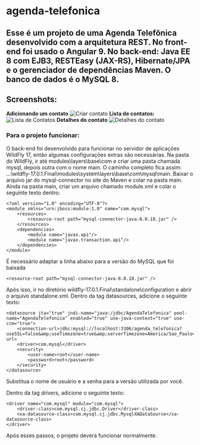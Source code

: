 # agenda-telefonica
## Esse é um projeto de uma Agenda Telefônica desenvolvido com a arquitetura REST. No front-end foi usado o Angular 9. No back-end: Java EE 8 com EJB3, RESTEasy (JAX-RS), Hibernate/JPA e o gerenciador de dependências Maven. O banco de dados é o MySQL 8.

## Screenshots:
**Adicionando um contato**
![Criar contato](https://user-images.githubusercontent.com/37079133/72674825-67bb0980-3a5a-11ea-90fd-03ef26a01750.PNG)
**Lista de contatos:**
![Lista de Contatos](https://user-images.githubusercontent.com/37079133/72674766-76ed8780-3a59-11ea-8b10-ef95202903e1.PNG)
**Detalhes do contato**
![Detalhes do contato](https://user-images.githubusercontent.com/37079133/72674765-76ed8780-3a59-11ea-95e2-5c45690cbfc5.PNG)

### Para o projeto funcionar:
O back-end foi desenvolvido para funcionar no servidor de aplicações WildFly 17, então algumas configurações extras são necessárias.
Na pasta do WildFly, ir até modules\layers\base\com e criar uma pasta chamada mysql, depois outra com o nome main.
O caminho completo fica assim: ...\wildfly-17.0.1.Final\modules\system\layers\base\com\mysql\main.
Baixar o arquivo jar do mysql-connector no site do Maven e colar na pasta main.
Ainda na pasta main, criar um arquivo chamado module.xml e colar o seguinte texto dentro:

```
<?xml version="1.0" encoding="UTF-8"?>
<module xmlns="urn:jboss:module:1.0" name="com.mysql">
	<resources>
		<resource-root path="mysql-connector-java-8.0.18.jar" />
	</resources>
	<dependencies>
		<module name="javax.api"/>
		<module name="javax.transaction.api"/>
	</dependencies>
</module>
```

É necessário adaptar a linha abaixo para a versão do MySQL que foi baixada
```
<resource-root path="mysql-connector-java-8.0.18.jar" />
```

Após isso, ir no diretório wildfly-17.0.1.Final\standalone\configuration e abrir o arquivo standalone.xml.
Dentro da tag datasources, adicione o seguinte texto:

```
<datasource jta="true" jndi-name="java:/jdbc/AgendaTelefonica" pool-name="AgendaTelefonica" enabled="true" use-java-context="true" use-ccm="true">
    <connection-url>jdbc:mysql://localhost:3306/agenda_telefonica?useSSL=false&amp;useTimezone=true&amp;serverTimezone=America/Sao_Paulo</connection-url>
    <driver>com.mysql</driver>
    <security>
        <user-name>root</user-name>
        <password>root</password>
    </security>
</datasource>
```
Substitua o nome de usuário e a senha para a versão utilizada por você.

Dentro da tag drivers, adicione o seguinte texto:
```
<driver name="com.mysql" module="com.mysql">
    <driver-class>com.mysql.cj.jdbc.Driver</driver-class>
    <xa-datasource-class>com.mysql.cj.jdbc.MysqlXADataSource</xa-datasource-class>
</driver>
```

Após esses passos, o projeto deverá funcionar normalmente.
